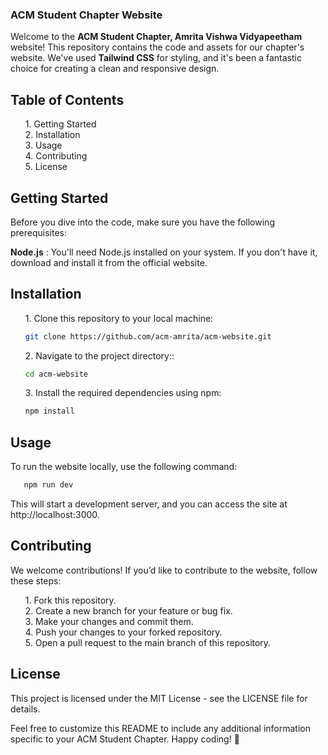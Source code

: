 ### ACM Student Chapter Website

<p>Welcome to the <b>ACM Student Chapter, Amrita Vishwa Vidyapeetham</b> website! This repository contains the code and assets for our chapter's website. We've used <strong>Tailwind CSS</strong> for styling, and it's been a fantastic choice for creating a clean and responsive design.</p>

<h2>Table of Contents</h2>

<ul type="none">
<li>1. Getting Started</li>
<li>2. Installation</li>
<li>3. Usage</li>
<li>4. Contributing</li>
<li>5. License</li>
</ul>

<h2>Getting Started</h2>

<p>Before you dive into the code, make sure you have the following prerequisites:</p>

<p> <b>Node.js</b> : You'll need Node.js installed on your system. If you don't have it, download and install it from the official website.</p>

<h2>Installation</h2>

<ul type="none">
<li>
<p>1. Clone this repository to your local machine:

   ```bash
   git clone https://github.com/acm-amrita/acm-website.git
   ```
   </p>
</li>

<li>
<p>2. Navigate to the project directory::

   ```bash
   cd acm-website
   ```
   </p>
</li>

<li>
<p>3. Install the required dependencies using npm:

   ```bash
   npm install
   ```
   </p>
</li>
</ul>

<h2>Usage</h2>
<p>To run the website locally, use the following command:</p>

```bash
   npm run dev
   ```
<p>This will start a development server, and you can access the site at http://localhost:3000.</p>

<h2>Contributing</h2>
<p>We welcome contributions! If you’d like to contribute to the website, follow these steps:</p>
<ul type="none">
<li>1. Fork this repository.</li>
<li>2. Create a new branch for your feature or bug fix.</li>
<li>3. Make your changes and commit them.</li>
<li>4. Push your changes to your forked repository.</li>
<li>5. Open a pull request to the main branch of this repository.</li>
</ul>

<h2>License</h2>
<p>This project is licensed under the MIT License - see the LICENSE file for details.</p>
<p>Feel free to customize this README to include any additional information specific to your ACM Student Chapter. Happy coding! 🚀</p>
